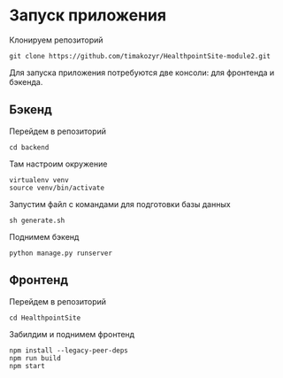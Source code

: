 # Запуск приложения
Клонируем репозиторий
```
git clone https://github.com/timakozyr/HealthpointSite-module2.git
```
Для запуска приложения потребуются две консоли: для фронтенда и бэкенда.
## Бэкенд
Перейдем в репозиторий
```
cd backend
```
Там настроим окружение
```
virtualenv venv
source venv/bin/activate
```
Запустим файл с командами для подготовки базы данных
```
sh generate.sh
```
Поднимем бэкенд
```
python manage.py runserver
```
## Фронтенд
Перейдем в репозиторий
```
cd HealthpointSite
```
Забилдим и поднимем фронтенд
```
npm install --legacy-peer-deps
npm run build
npm start
```
